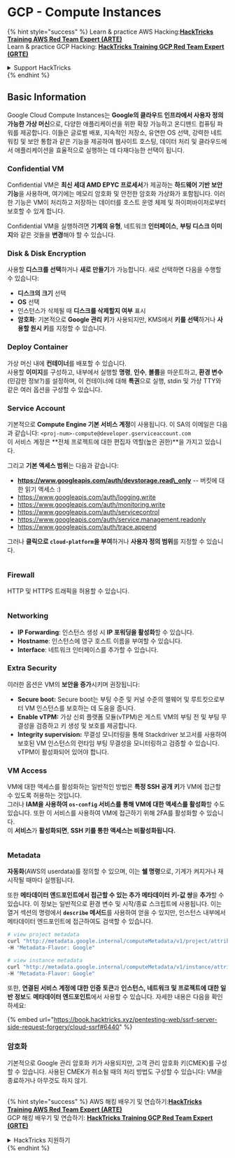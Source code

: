 # GCP - Compute Instances

{% hint style="success" %}
Learn & practice AWS Hacking:<img src="../../../../.gitbook/assets/image (1) (1) (1).png" alt="" data-size="line">[**HackTricks Training AWS Red Team Expert (ARTE)**](https://training.hacktricks.xyz/courses/arte)<img src="../../../../.gitbook/assets/image (1) (1) (1).png" alt="" data-size="line">\
Learn & practice GCP Hacking: <img src="../../../../.gitbook/assets/image (2).png" alt="" data-size="line">[**HackTricks Training GCP Red Team Expert (GRTE)**<img src="../../../../.gitbook/assets/image (2).png" alt="" data-size="line">](https://training.hacktricks.xyz/courses/grte)

<details>

<summary>Support HackTricks</summary>

* Check the [**subscription plans**](https://github.com/sponsors/carlospolop)!
* **Join the** 💬 [**Discord group**](https://discord.gg/hRep4RUj7f) or the [**telegram group**](https://t.me/peass) or **follow** us on **Twitter** 🐦 [**@hacktricks\_live**](https://twitter.com/hacktricks_live)**.**
* **Share hacking tricks by submitting PRs to the** [**HackTricks**](https://github.com/carlospolop/hacktricks) and [**HackTricks Cloud**](https://github.com/carlospolop/hacktricks-cloud) github repos.

</details>
{% endhint %}

## Basic Information

Google Cloud Compute Instances는 **Google의 클라우드 인프라에서 사용자 정의 가능한 가상 머신**으로, 다양한 애플리케이션을 위한 확장 가능하고 온디맨드 컴퓨팅 파워를 제공합니다. 이들은 글로벌 배포, 지속적인 저장소, 유연한 OS 선택, 강력한 네트워킹 및 보안 통합과 같은 기능을 제공하여 웹사이트 호스팅, 데이터 처리 및 클라우드에서 애플리케이션을 효율적으로 실행하는 데 다재다능한 선택이 됩니다.

### Confidential VM

Confidential VM은 **최신 세대 AMD EPYC 프로세서**가 제공하는 **하드웨어 기반 보안 기능**을 사용하며, 여기에는 메모리 암호화 및 안전한 암호화 가상화가 포함됩니다. 이러한 기능은 VM이 처리하고 저장하는 데이터를 호스트 운영 체제 및 하이퍼바이저로부터 보호할 수 있게 합니다.

Confidential VM을 실행하려면 **기계의 유형**, 네트워크 **인터페이스**, **부팅 디스크 이미지**와 같은 것들을 **변경**해야 할 수 있습니다.

### Disk & Disk Encryption

사용할 **디스크를 선택**하거나 **새로 만들기**가 가능합니다. 새로 선택하면 다음을 수행할 수 있습니다:

* **디스크의 크기** 선택
* **OS** 선택
* 인스턴스가 삭제될 때 **디스크를 삭제할지 여부** 표시
* **암호화**: 기본적으로 **Google 관리 키**가 사용되지만, KMS에서 **키를 선택**하거나 **사용할 원시 키**를 지정할 수 있습니다.

### Deploy Container

가상 머신 내에 **컨테이너**를 배포할 수 있습니다.\
사용할 **이미지**를 구성하고, 내부에서 실행할 **명령**, **인수**, **볼륨**을 마운트하고, **환경 변수**(민감한 정보?)를 설정하며, 이 컨테이너에 대해 **특권**으로 실행, stdin 및 가상 TTY와 같은 여러 옵션을 구성할 수 있습니다.

### Service Account

기본적으로 **Compute Engine 기본 서비스 계정**이 사용됩니다. 이 SA의 이메일은 다음과 같습니다: `<proj-num>-compute@developer.gserviceaccount.com`\
이 서비스 계정은 **전체 프로젝트에 대한 편집자 역할(높은 권한)**을 가지고 있습니다.

그리고 **기본 액세스 범위**는 다음과 같습니다:

* **https://www.googleapis.com/auth/devstorage.read\_only** -- 버킷에 대한 읽기 액세스 :)
* https://www.googleapis.com/auth/logging.write
* https://www.googleapis.com/auth/monitoring.write
* https://www.googleapis.com/auth/servicecontrol
* https://www.googleapis.com/auth/service.management.readonly
* https://www.googleapis.com/auth/trace.append

그러나 **클릭으로 `cloud-platform`을 부여**하거나 **사용자 정의 범위**를 지정할 수 있습니다.

<figure><img src="../../../../.gitbook/assets/image (327).png" alt=""><figcaption></figcaption></figure>

### Firewall

HTTP 및 HTTPS 트래픽을 허용할 수 있습니다.

<figure><img src="../../../../.gitbook/assets/image (326).png" alt=""><figcaption></figcaption></figure>

### Networking

* **IP Forwarding**: 인스턴스 생성 시 **IP 포워딩을 활성화**할 수 있습니다.
* **Hostname**: 인스턴스에 영구 호스트 이름을 부여할 수 있습니다.
* **Interface**: 네트워크 인터페이스를 추가할 수 있습니다.

### Extra Security

이러한 옵션은 VM의 **보안을 증가**시키며 권장됩니다:

* **Secure boot:** Secure boot는 부팅 수준 및 커널 수준의 맬웨어 및 루트킷으로부터 VM 인스턴스를 보호하는 데 도움을 줍니다.
* **Enable vTPM:** 가상 신뢰 플랫폼 모듈(vTPM)은 게스트 VM의 부팅 전 및 부팅 무결성을 검증하고 키 생성 및 보호를 제공합니다.
* **Integrity supervision:** 무결성 모니터링을 통해 Stackdriver 보고서를 사용하여 보호된 VM 인스턴스의 런타임 부팅 무결성을 모니터링하고 검증할 수 있습니다. vTPM이 활성화되어 있어야 합니다.

### VM Access

VM에 대한 액세스를 활성화하는 일반적인 방법은 **특정 SSH 공개 키**가 VM에 접근할 수 있도록 허용하는 것입니다.\
그러나 **IAM을 사용하여 `os-config` 서비스를 통해 VM에 대한 액세스를 활성화**할 수도 있습니다. 또한 이 서비스를 사용하여 VM에 접근하기 위해 2FA를 활성화할 수 있습니다.\
이 **서비스**가 **활성화되면**, **SSH 키를 통한 액세스는 비활성화됩니다.**

<figure><img src="../../../../.gitbook/assets/image (328).png" alt=""><figcaption></figcaption></figure>

### Metadata

**자동화**(AWS의 userdata)를 정의할 수 있으며, 이는 **쉘 명령**으로, 기계가 켜지거나 재시작될 때마다 실행됩니다.

또한 **메타데이터 엔드포인트에서 접근할 수 있는 추가 메타데이터 키-값 쌍**을 **추가**할 수 있습니다. 이 정보는 일반적으로 환경 변수 및 시작/종료 스크립트에 사용됩니다. 이는 열거 섹션의 명령에서 **`describe` 메서드**를 사용하여 얻을 수 있지만, 인스턴스 내부에서 메타데이터 엔드포인트에 접근하여도 검색할 수 있습니다.
```bash
# view project metadata
curl "http://metadata.google.internal/computeMetadata/v1/project/attributes/?recursive=true&alt=text" \
-H "Metadata-Flavor: Google"

# view instance metadata
curl "http://metadata.google.internal/computeMetadata/v1/instance/attributes/?recursive=true&alt=text" \
-H "Metadata-Flavor: Google"
```
또한, **연결된 서비스 계정에 대한 인증 토큰**과 **인스턴스, 네트워크 및 프로젝트에 대한 일반 정보**도 **메타데이터 엔드포인트**에서 사용할 수 있습니다. 자세한 내용은 다음을 확인하세요:

{% embed url="https://book.hacktricks.xyz/pentesting-web/ssrf-server-side-request-forgery/cloud-ssrf#6440" %}

### 암호화

기본적으로 Google 관리 암호화 키가 사용되지만, 고객 관리 암호화 키(CMEK)를 구성할 수 있습니다. 사용된 CMEK가 취소될 때의 처리 방법도 구성할 수 있습니다: VM을 종료하거나 아무것도 하지 않기.

<figure><img src="../../../../.gitbook/assets/image (329).png" alt=""><figcaption></figcaption></figure>

{% hint style="success" %}
AWS 해킹 배우기 및 연습하기:<img src="../../../../.gitbook/assets/image (1) (1) (1).png" alt="" data-size="line">[**HackTricks Training AWS Red Team Expert (ARTE)**](https://training.hacktricks.xyz/courses/arte)<img src="../../../../.gitbook/assets/image (1) (1) (1).png" alt="" data-size="line">\
GCP 해킹 배우기 및 연습하기: <img src="../../../../.gitbook/assets/image (2).png" alt="" data-size="line">[**HackTricks Training GCP Red Team Expert (GRTE)**<img src="../../../../.gitbook/assets/image (2).png" alt="" data-size="line">](https://training.hacktricks.xyz/courses/grte)

<details>

<summary>HackTricks 지원하기</summary>

* [**구독 계획**](https://github.com/sponsors/carlospolop) 확인하기!
* **💬 [**Discord 그룹**](https://discord.gg/hRep4RUj7f) 또는 [**텔레그램 그룹**](https://t.me/peass)에 참여하거나 **Twitter** 🐦 [**@hacktricks\_live**](https://twitter.com/hacktricks_live)**를 팔로우하세요.**
* **[**HackTricks**](https://github.com/carlospolop/hacktricks) 및 [**HackTricks Cloud**](https://github.com/carlospolop/hacktricks-cloud) 깃허브 리포지토리에 PR을 제출하여 해킹 팁을 공유하세요.**

</details>
{% endhint %}
